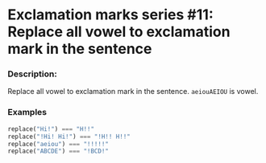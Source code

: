 # Exclamation marks series #11: Replace all vowel to exclamation mark in the sentence

### Description:
Replace all vowel to exclamation mark in the sentence. `aeiouAEIOU` is vowel.

### Examples
```python
replace("Hi!") === "H!!"
replace("!Hi! Hi!") === "!H!! H!!"
replace("aeiou") === "!!!!!"
replace("ABCDE") === "!BCD!"
```